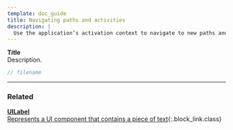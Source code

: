 ```yaml
---
template: doc_guide
title: Navigating paths and activities
description: |
  Use the application’s activation context to navigate to new paths and go back in history.
---
```


<section>

**Title**<br>
Description.

</section>

```typescript
// filename
```

---

<footer>

### Related

[**UILabel**<br>Represents a UI component that contains a piece of text](/docs/ref/UILabel){:.block_link.class}

</footer>

